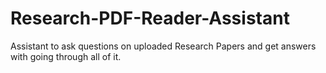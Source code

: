# Research-PDF-Reader-Assistant
Assistant to ask questions on uploaded Research Papers and get answers with going through all of it.
